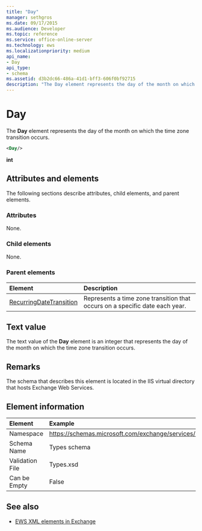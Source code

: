 ```yaml
---
title: "Day"
manager: sethgros
ms.date: 09/17/2015
ms.audience: Developer
ms.topic: reference
ms.service: office-online-server
ms.technology: ews
ms.localizationpriority: medium
api_name:
- Day
api_type:
- schema
ms.assetid: d3b2dc66-486a-41d1-bff3-606f0bf92715
description: "The Day element represents the day of the month on which the time zone transition occurs."
---
```


# Day

The **Day** element represents the day of the month on which the time zone transition occurs. 
  
```xml
<Day/>
```

**int**

## Attributes and elements

The following sections describe attributes, child elements, and parent elements.
  
### Attributes

None.
  
### Child elements

None.
  
### Parent elements

|**Element**|**Description**|
|:-----|:-----|
|[RecurringDateTransition](recurringdatetransition.md) <br/> |Represents a time zone transition that occurs on a specific date each year.  <br/> |
   
## Text value

The text value of the **Day** element is an integer that represents the day of the month on which the time zone transition occurs. 
  
## Remarks

The schema that describes this element is located in the IIS virtual directory that hosts Exchange Web Services.
  
## Element information

| Element | Example |
|:-----|:-----|
|Namespace  <br/> |https://schemas.microsoft.com/exchange/services/2006/types  <br/> |
|Schema Name  <br/> |Types schema  <br/> |
|Validation File  <br/> |Types.xsd  <br/> |
|Can be Empty  <br/> |False  <br/> |
   
## See also

- [EWS XML elements in Exchange](ews-xml-elements-in-exchange.md)

